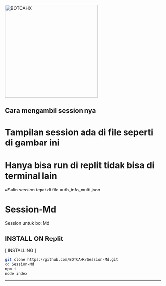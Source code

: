 

<div align="alight">
<img src="https://telegra.ph/file/19968eb11731f27620ffe.jpg" alt="BOTCAHX" width="300" />

## Cara mengambil session nya
# Tampilan session ada di file seperti di gambar ini
# Hanya bisa run di replit tidak bisa di terminal lain
#Salin session tepat di file auth_info_multi.json


# Session-Md
Session untuk bot Md 

## INSTALL ON Replit
[ INSTALLING ]

```bash
git clone https://github.com/BOTCAHX/Session-Md.git
cd Session-Md
npm i
node index
```
---------

